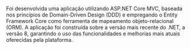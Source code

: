 Foi desenvolvida uma aplicação utilizando ASP.NET Core MVC, baseada nos princípios de Domain-Driven Design (DDD) e empregando o Entity Framework Core como ferramenta de mapeamento objeto-relacional (ORM). A aplicação foi construída sobre a versão mais recente do .NET, a versão 8, garantindo o uso das funcionalidades e melhorias mais atuais oferecidas pela plataforma.
